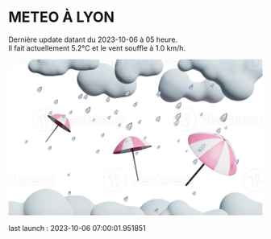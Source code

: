 # METEO À LYON

Dernière update datant du 2023-10-06 à 05 heure.  
Il fait actuellement 5.2°C et le vent souffle à 1.0 km/h.      

![](./.github/rain.png)

last launch : 2023-10-06 07:00:01.951851
